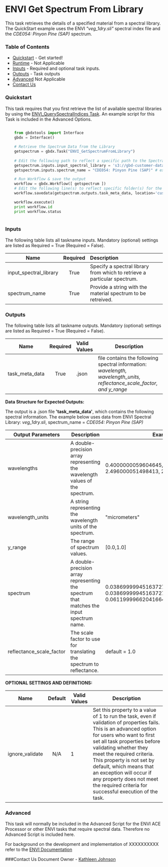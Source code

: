 
# ENVI Get Spectrum From Library

This task retrieves the details of a specified material from a spectral library. The QuickStart example uses the ENVI  *"veg_1dry.sli"* spectral index file and the *CDE054: Pinyon Pine (SAP)* spectrum.

### Table of Contents
 * [Quickstart](#quickstart) - Get started!
 * [Runtime](#runtime) - Not Applicable
 * [Inputs](#inputs) - Required and optional task inputs.
 * [Outputs](#outputs) - Task outputs
 * [Advanced](#advanced) Not Applicable
 * [Contact Us](#contact-us)

### Quickstart

This task requires that you first retrieve the list of available spectral libraries by using the [ENVI_QuerySpectralIndices Task](https://github.com/TDG-Platform/docs/blob/master/ENVI_QuerySpectralIndices.md).  An example script for this Task is included in the Advanced Options.

```python
    	
	from gbdxtools import Interface
	gbdx = Interface()

	# Retrieve the Spectrum Data from the Library
	getspectrum = gbdx.Task("ENVI_GetSpectrumFromLibrary")
	
	# Edit the following path to reflect a specific path to the Spectral Index File
	getspectrum.inputs.input_spectral_library = 's3://gbd-customer-data/CustomerAccount#/PathToSpectralLibrary/'
	getspectrum.inputs.spectrum_name = "CDE054: Pinyon Pine (SAP)" # example from Spectral Index veg_1dry.sli

	# Run Workflow & save the output
	workflow = gbdx.Workflow([ getspectrum ])
	# Edit the following line(s) to reflect specific folder(s) for the output file (example location provided)
	workflow.savedata(getspectrum.outputs.task_meta_data, location='customer_output_directory')

	workflow.execute()
	print workflow.id
	print workflow.status
	
```


### Inputs
The following table lists all taskname inputs.
Mandatory (optional) settings are listed as Required = True (Required = False).

  Name       |  Required  |  Description  
-------------|:-----------:|:---------------
input_spectral_library | True       | Specify a spectral library from which to retrieve a particular spectrum.
spectrum_name      | True       | Provide a string with the material spectrum to be retreived.

### Outputs
The following table lists all taskname outputs.
Mandatory (optional) settings are listed as Required = True (Required = False).

  Name            |  Required  |  Valid Values             | Description  
------------------|:---------: |:------------------------- |---------------
task_meta_data | True       |.json | file contains the following spectral information: *wavelength, wavelength_units, reflectance_scale_factor, and y_range*

**Data Structure for Expected Outputs:**

The output is a .json file **'task_meta_data'**, which contains the following spectral information.  The example below uses data from ENVI Spectral Library:  *veg_1dry.sli*, spectrum_name = *CDE054: Pinyon Pine (SAP)*

Output Parameters   | Description       |Example Output 
--------------------|-------------------|-------------------
wavelengths      |A double-precision array representing the wavelength values of the spectrum. |   0.4000000059604645, 0.4009999930858612,......., 2.496000051498413, 2.5
wavelength_units   | A string representing the wavelength units of the spectrum. |  "micrometers"
y_range      | The range of spectrum values.  | [0.0,1.0] 
spectrum     |A double-precision array representing the spectrum that matches the input spectrum name.|     0.03869999945163727, 0.03869999945163727,..........,0.0608999989926815, 0.06119999662041664
reflectance_scale_factor  | The scale factor to use for translating the spectrum to reflectance.    |   default = 1.0


**OPTIONAL SETTINGS AND DEFINITIONS:**

Name                 |       Default    | Valid Values |   Description
---------------------|:----------------:|---------------------------------|-----------------
ignore_validate      |          N/A     |     1        |Set this property to a value of 1 to run the task, even if validation of properties fails. This is an advanced option for users who want to first set all task properties before validating whether they meet the required criteria. This property is not set by default, which means that an exception will occur if any property does not meet the required criteria for successful execution of the task.

### Advanced

This task will normally be included in the Advanced Script for the ENVI ACE Processor or other ENVI tasks that require spectral data. Therefore no Advanced Script is included here.


For background on the development and implementation of XXXXXXXXXX refer to the [ENVI Documentation](https://www.harrisgeospatial.com/docs/classificationtutorial.html)



###Contact Us
Document Owner - [Kathleen Johnson](kajohnso@digitalglobe.com)


